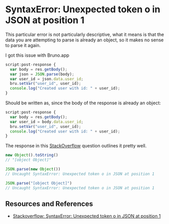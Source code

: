 # SyntaxError: Unexpected token o in JSON at position 1

This particular error is not particularly descriptive, what it means is that the data you are attempting to parse is already an object, so it makes no sense to parse it again.

I got this issue with Bruno.app

```javascript
script:post-response {
  var body = res.getBody();
  var json = JSON.parse(body);
  var user_id = json.data.user_id;
  bru.setVar("user_id", user_id);
  console.log("Created user with id: " + user_id);
}
```

Should be written as, since the body of the response is already an object:

```javascript
script:post-response {
  var body = res.getBody();
  var user_id = body.data.user_id;
  bru.setVar("user_id", user_id);
  console.log("Created user with id: " + user_id);
}
```

The response in this [StackOverflow] question outlines it pretty well.

```javascript
new Object().toString()
// "[object Object]"

JSON.parse(new Object())
// Uncaught SyntaxError: Unexpected token o in JSON at position 1

JSON.parse("[object Object]")
// Uncaught SyntaxError: Unexpected token o in JSON at position 1
```

## Resources and References

- [Stackoverflow: SyntaxError: Unexpected token o in JSON at position 1][StackOverflow]

[StackOverflow]: https://stackoverflow.com/questions/38380462/syntaxerror-unexpected-token-o-in-json-at-position-1
